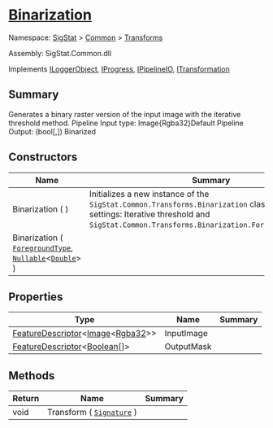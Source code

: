 # [Binarization](./Binarization.md)

Namespace: [SigStat]() > [Common]() > [Transforms]()

Assembly: SigStat.Common.dll

Implements [ILoggerObject](./../ILoggerObject.md), [IProgress](./../Helpers/IProgress.md), [IPipelineIO](./../Pipeline/IPipelineIO.md), [ITransformation](./../ITransformation.md)

## Summary
Generates a binary raster version of the input image with the iterative threshold method.  <para>Pipeline Input type: Image{Rgba32}</para><para>Default Pipeline Output: (bool[,]) Binarized</para>

## Constructors

| Name | Summary | 
| --- | --- | 
| Binarization (  ) | Initializes a new instance of the `SigStat.Common.Transforms.Binarization` class with default settings: Iterative threshold and `SigStat.Common.Transforms.Binarization.ForegroundType.Dark`. | 
| Binarization ( [`ForegroundType`](./Binarization.md), [`Nullable`](https://docs.microsoft.com/en-us/dotnet/api/System.Nullable-1)\<[`Double`](https://docs.microsoft.com/en-us/dotnet/api/System.Double)> ) |  | 


## Properties

| Type | Name | Summary | 
| --- | --- | --- | 
| [FeatureDescriptor](./../FeatureDescriptor-1.md)\<[Image](./Binarization.md)\<[Rgba32](./Binarization.md)>> | InputImage |  | 
| [FeatureDescriptor](./../FeatureDescriptor-1.md)\<[Boolean](https://docs.microsoft.com/en-us/dotnet/api/System.Boolean)[]> | OutputMask |  | 


## Methods

| Return | Name | Summary | 
| --- | --- | --- | 
| void | Transform ( [`Signature`](./../Signature.md) ) |  | 


